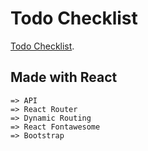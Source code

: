 # Todo Checklist

[Todo Checklist](https://react-todo-check-list.netlify.app/).

## Made with React
    => API
    => React Router
    => Dynamic Routing
    => React Fontawesome
    => Bootstrap